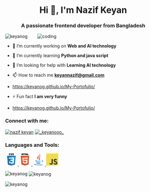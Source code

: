 <h1 align="center">Hi 👋, I'm Nazif Keyan</h1>
<h3 align="center">A passionate frontend developer from Bangladesh</h3>

<img align="right" alt="coding" width="400" src="https://static.tildacdn.biz/tild3930-6134-4666-b963-386462303334/programmer_1.gif">

<p align="left"> <img src="https://komarev.com/ghpvc/?username=keyanog&label=Profile%20views&color=0e75b6&style=flat" alt="keyanog" /> </p>

- 🔭 I’m currently working on **Web and AI technology**

- 🌱 I’m currently learning **Python and java script**

- 🤝 I’m looking for help with **Learning AI technology**

- 📫 How to reach me **keyannazif@gmail.com**
- https://keyanog.github.io/My-Portofulio/
- ⚡ Fun fact **I am very funny**
- https://keyanog.github.io/My-Portofulio/
<h3 align="left">Connect with me:</h3>
<p align="left">
<a href="https://linkedin.com/in/nazif keyan" target="blank"><img align="center" src="https://raw.githubusercontent.com/rahuldkjain/github-profile-readme-generator/master/src/images/icons/Social/linked-in-alt.svg" alt="nazif keyan" height="30" width="40" /></a>
<a href="https://instagram.com/_keyanooo_" target="blank"><img align="center" src="https://raw.githubusercontent.com/rahuldkjain/github-profile-readme-generator/master/src/images/icons/Social/instagram.svg" alt="_keyanooo_" height="30" width="40" /></a>
</p>

<h3 align="left">Languages and Tools:</h3>
<p align="left"> <a href="https://www.w3schools.com/css/" target="_blank" rel="noreferrer"> <img src="https://raw.githubusercontent.com/devicons/devicon/master/icons/css3/css3-original-wordmark.svg" alt="css3" width="40" height="40"/> </a> <a href="https://www.w3.org/html/" target="_blank" rel="noreferrer"> <img src="https://raw.githubusercontent.com/devicons/devicon/master/icons/html5/html5-original-wordmark.svg" alt="html5" width="40" height="40"/> </a> <a href="https://www.java.com" target="_blank" rel="noreferrer"> <img src="https://raw.githubusercontent.com/devicons/devicon/master/icons/java/java-original.svg" alt="java" width="40" height="40"/> </a> <a href="https://developer.mozilla.org/en-US/docs/Web/JavaScript" target="_blank" rel="noreferrer"> <img src="https://raw.githubusercontent.com/devicons/devicon/master/icons/javascript/javascript-original.svg" alt="javascript" width="40" height="40"/> </a> </p>

<p><img align="left" src="https://github-readme-stats.vercel.app/api/top-langs?username=keyanog&show_icons=true&locale=en&layout=compact" alt="keyanog" /></p>

<p>&nbsp;<img align="center" src="https://github-readme-stats.vercel.app/api?username=keyanog&show_icons=true&locale=en" alt="keyanog" /></p>

<p><img align="center" src="https://github-readme-streak-stats.herokuapp.com/?user=keyanog&" alt="keyanog" /></p>
